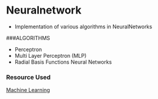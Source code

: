 # Neuralnetwork

* Implementation of various algorithms in NeuralNetworks

###ALGORITHMS

* Perceptron
* Multi Layer Perceptron (MLP)
* Radial Basis Functions Neural Networks

### Resource Used
[ Machine Learning ](https://seat.massey.ac.nz/personal/s.r.marsland/MLBook.html)
